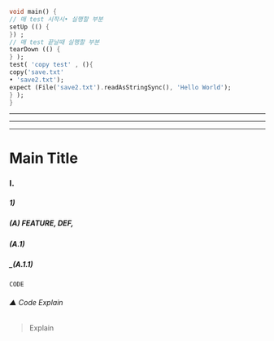 ```dart
void main() {
// 매 test 시작시• 실행할 부분
setUp (() {
}) ;
// 매 test 끝날때 실행할 부분
tearDown (() {
} );
test( 'copy test' , (){
copy('save.txt'
• 'save2.txt');
expect (File('save2.txt').readAsStringSync(), 'Hello World');
} );
}
```

-----------------------------------
-----------------------------------
-----------------------------------
# Main Title
### I.
##### 1) 
##### (A) FEATURE, DEF, 
##### (A.1)
##### _(A.1.1)
```dart
CODE
```
###### ▲ Code Explain
> Explain
